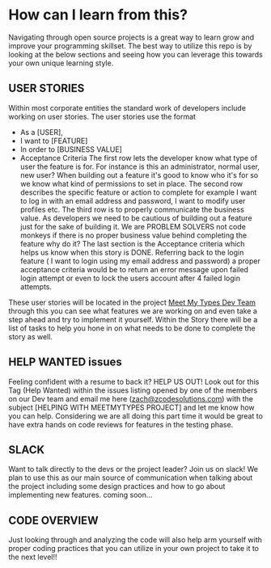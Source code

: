 # How can I learn from this?
Navigating through open source projects is a great way to learn grow and improve your programming skillset. The best way to utilize this repo
is by looking at the below sections and seeing how you can leverage this towards your own unique learning style.

## USER STORIES
Within most corporate entities the standard work of developers include working on user stories. The user stories use the format
- As a [USER],
- I want to [FEATURE]
- In order to [BUSINESS VALUE]
- Acceptance Criteria
The first row lets the developer know what type of user the feature is for. For instance is this an administrator, normal user, new user?
When building out a feature it's good to know who it's for so we know what kind of permissions to set in place. The second row describes the
specific feature or action to complete for example I want to log in with an email address and password, I want to modify user profiles etc.
The third row is to properly communicate the business value. As developers we need to be cautious of building out a feature just for the
sake of building it. We are PROBLEM SOLVERS not code monkeys if there is no proper business value behind completing the feature why do it?
The last section is the Acceptance criteria which helps us know when this story is DONE. Referring back to the login feature ( I want to login
using my email address and password) a proper acceptance criteria would be to return an error message upon failed login attempt or even to 
lock the users account after 4 failed login attempts. 

These user stories will be located in the project [Meet My Types Dev Team](https://github.com/zCode-Solutions/meetMyTypes/projects/1) 
through this you can see what features we are working on and even take a step ahead and try to implement it yourself. Within the Story
there will be a list of tasks to help you hone in on what needs to be done to complete the story as well.

## HELP WANTED issues
Feeling confident with a resume to back it? HELP US OUT! Look out for this Tag (Help Wanted) within the issues listing 
opened by one of the members on our Dev team and email me here (zach@zcodesolutions.com) with the subject [HELPING WITH MEETMYTYPES PROJECT] 
and let me know how you can help. Considering we are all doing this part time it would be great to have extra hands on code reviews for 
features in the testing phase.

## SLACK
Want to talk directly to the devs or the project leader? Join us on slack! We plan to use this as our main source of communication
when talking about the project including some design practices and how to go about implementing new features.
coming soon...

## CODE OVERVIEW
Just looking through and analyzing the code will also help arm yourself with proper coding practices that you can utilize in your own
project to take it to the next level!!

